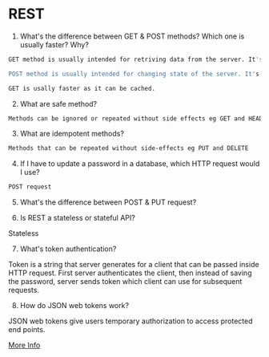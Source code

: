 # REST

1. What's the difference between GET & POST methods? Which one is usually faster? Why?

```bash
GET method is usually intended for retriving data from the server. It's idempotent.

POST method is usually intended for changing state of the server. It's not idempotent.

GET is usally faster as it can be cached.
```

2. What are safe method?

```bash
Methods can be ignored or repeated without side effects eg GET and HEAD
```

3. What are idempotent methods?

```bash
Methods that can be repeated without side-effects eg PUT and DELETE
```

4. If I have to update a password in a database, which HTTP request would I use?

```bash
POST request
```

5. What's the difference between POST & PUT request?

6. Is REST a stateless or stateful API?

Stateless

7. What's token authentication?

Token is a string that server generates for a client that can be passed inside HTTP request. First server authenticates the client, then instead of saving the password, server sends token which client can use for subsequent requests.

8. How do JSON web tokens work?

JSON web tokens give users temporary authorization to access protected end points.

[More Info](https://cheatsheetseries.owasp.org/cheatsheets/REST_Security_Cheat_Sheet.html)


